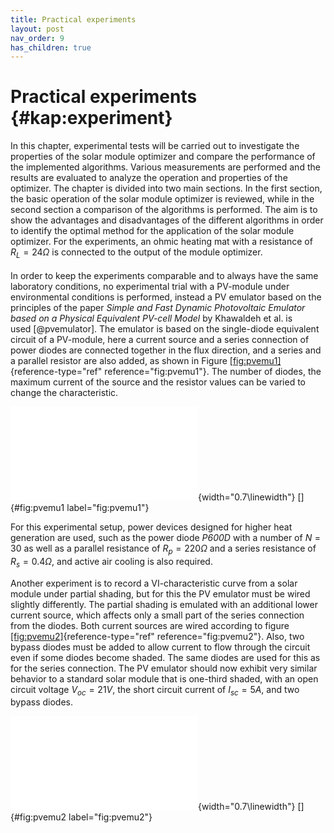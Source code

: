 ```yaml
---
title: Practical experiments
layout: post
nav_order: 9
has_children: true
---
```


# Practical experiments {#kap:experiment}

In this chapter, experimental tests will be carried out to investigate
the properties of the solar module optimizer and compare the performance
of the implemented algorithms. Various measurements are performed and
the results are evaluated to analyze the operation and properties of the
optimizer. The chapter is divided into two main sections. In the first
section, the basic operation of the solar module optimizer is reviewed,
while in the second section a comparison of the algorithms is performed.
The aim is to show the advantages and disadvantages of the different
algorithms in order to identify the optimal method for the application
of the solar module optimizer. For the experiments, an ohmic heating mat
with a resistance of $R_{L}=24\Omega$ is connected to the output of the
module optimizer.\
\
In order to keep the experiments comparable and to always have the same
laboratory conditions, no experimental trial with a
PV-module under
environmental conditions is performed, instead a PV emulator based on
the principles of the paper *Simple and Fast Dynamic Photovoltaic
Emulator based on a Physical Equivalent PV-cell Model* by Khawaldeh et
al. is used [@pvemulator]. The emulator is based on the single-diode
equivalent circuit of a PV-module, here a current source and a
series connection of power diodes are connected together in the flux
direction, and a series and a parallel resistor are also added, as shown
in Figure [\[fig:pvemu1\]](#fig:pvemu1){reference-type="ref"
reference="fig:pvemu1"}. The number of diodes, the maximum current of
the source and the resistor values can be varied to change the
characteristic.

![image](import/pv_emulator1.pdf){width="0.7\\linewidth"} []{#fig:pvemu1
label="fig:pvemu1"}

For this experimental setup, power devices designed for higher heat
generation are used, such as the power diode *P600D* with a number of
$N=30$ as well as a parallel resistance of $R_{p}=220 \Omega$ and a
series resistance of $R_{s}= 0.4 \Omega$, and active air cooling is also
required. 

Another experiment is to record a VI-characteristic curve from a solar module
under partial shading, but for this the PV emulator must be wired
slightly differently. The partial shading is emulated with an additional
lower current source, which affects only a small part of the series
connection from the diodes. Both current sources are wired according to
figure [\[fig:pvemu2\]](#fig:pvemu2){reference-type="ref"
reference="fig:pvemu2"}. Also, two bypass diodes must be added to allow
current to flow through the circuit even if some diodes become shaded.
The same diodes are used for this as for the series connection. The PV
emulator should now exhibit very similar behavior to a standard solar
module that is one-third shaded, with an open circuit voltage
$V_{oc}=21V$, the short circuit current of $I_{sc}=5A$, and two bypass
diodes.

![image](import/pv_emulator2.pdf){width="0.7\\linewidth"} []{#fig:pvemu2
label="fig:pvemu2"}

